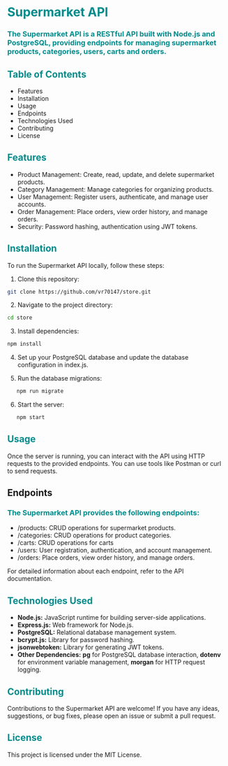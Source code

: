 # <span style="color:#008B8B">Supermarket API</span>

### <span style="color:#008B8B">The Supermarket API is a RESTful API built with Node.js and PostgreSQL, providing endpoints for managing supermarket products, categories, users, carts and orders.</span>

## <span style="color:#008B8B">Table of Contents</span>

- Features
- Installation
- Usage
- Endpoints
- Technologies Used
- Contributing
- License

## <span style="color:#008B8B">Features</span>

- Product Management: Create, read, update, and delete supermarket products.
- Category Management: Manage categories for organizing products.
- User Management: Register users, authenticate, and manage user accounts.
- Order Management: Place orders, view order history, and manage orders.
- Security: Password hashing, authentication using JWT tokens.

## <span style="color:#008B8B">Installation</span>

To run the Supermarket API locally, follow these steps:

1. Clone this repository:

```bash
git clone https://github.com/vr70147/store.git
```

2. Navigate to the project directory:

```bash
cd store
```

3. Install dependencies:

```bash
npm install
```

4. Set up your PostgreSQL database and update the database configuration in index.js.

5. Run the database migrations:

```bash
   npm run migrate
```

6. Start the server:

```bash
   npm start
```

## <span style="color:#008B8B">Usage</span>

Once the server is running, you can interact with the API using HTTP requests to the provided endpoints. You can use tools like Postman or curl to send requests.

## Endpoints

### <span style="color:#008B8B">The Supermarket API provides the following endpoints:</span>

- /products: CRUD operations for supermarket products.
- /categories: CRUD operations for product categories.
- /carts: CRUD operations for carts
- /users: User registration, authentication, and account management.
- /orders: Place orders, view order history, and manage orders.

For detailed information about each endpoint, refer to the API documentation.

## <span style="color:#008B8B">Technologies Used</span>

- <b>Node.js:</b> JavaScript runtime for building server-side applications.
- <b>Express.js:</b> Web framework for Node.js.
- <b>PostgreSQL:</b> Relational database management system.
- <b>bcrypt.js:</b> Library for password hashing.
- <b>jsonwebtoken:</b> Library for generating JWT tokens.
- <b>Other Dependencies:</b> <b>pg</b> for PostgreSQL database interaction, <b>dotenv</b> for environment variable management, <b>morgan</b> for HTTP request logging.

## <span style="color:#008B8B">Contributing</span>

Contributions to the Supermarket API are welcome! If you have any ideas, suggestions, or bug fixes, please open an issue or submit a pull request.

## <span style="color:#008B8B">License</span>

This project is licensed under the MIT License.
